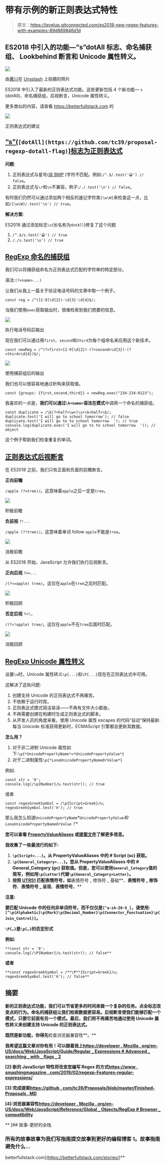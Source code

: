 # 带有示例的新正则表达式特性

> 原文：<https://levelup.gitconnected.com/es2018-new-regex-features-with-examples-89d889846d1d>

## ES2018 中引入的功能—“s”**dotAll 标志**、**命名捕获组**、 **Lookbehind 断言**和 **Unicode 属性转义**。

![](img/2960cc64d4743de607eee7ea25234ca9.png)

由[黄川](https://unsplash.com/@transonhoang?utm_source=unsplash&utm_medium=referral&utm_content=creditCopyText)在 [Unsplash](https://unsplash.com/@transonhoang?utm_source=unsplash&utm_medium=referral&utm_content=creditCopyText) 上拍摄的照片

ES2018 中引入了最新的正则表达式功能。这些更新包括 4 个新功能— `s` (dotAll)，命名捕获组，后视断言，Unicode 属性转义。

更多类似的内容，请查看 https://betterfullstack.com 的

![](img/f5f3b09f3bc0792aec8ddf376661deaf.png)

正则表达式的建议

## [“s”(](https://github.com/tc39/proposal-regexp-dotall-flag)`[dotAll](https://github.com/tc39/proposal-regexp-dotall-flag)`[)标志为正则表达式](https://github.com/tc39/proposal-regexp-dotall-flag)

**问题**:

1.  正则表达式与星号([非 BMP](https://en.wikipedia.org/wiki/Plane_(Unicode)) )字符不匹配。例如:`/^.$/.test('😀') // false`。
2.  正则表达式与`\r`和`\n`不兼容。例子:`/./.test('\n') // false`。

有时我们仍然可以通过添加两个相反的速记字符类`[\w\W]`来检查这一点，比如`/[\w\W]/.test('\n') // true`。

**解决方案**:

ES2018 通过添加标志`\s`(长名称为`dotAll`)修复了这个问题

1.  `/^.$/s.test('😀') // true`
2.  `/./s.test('\n') // true`

## [RegExp 命名的捕获组](https://github.com/tc39/proposal-regexp-named-groups)

我们可以将捕获组命名为正则表达式匹配的字符串的特定部分。

语法:`(?<name>...)`

让我们从我上一篇关于验证电话号码的文章中取一个例子。

```
const reg = /^([2-9]\d{2})-\d{3}-\d{4}$/;
```

当我们使用`exec`获取输出时，很难检索到我们想要的信息。

![](img/13c0766af19dce3dff28c7991e536443.png)

执行电话号码后输出

现在我们可以通过用`first`、`second`和`third`为每个组命名来应用这个新技术。

```
const newReg = /^(?<first>[2-9]\d{2})-(?<second>\d{3})-(?<third>\d{4})$/;
```

![](img/f0199d8659529175436762a7ca412fc5.png)

使用捕获组后的输出

我们也可以很容易地通过析构来获取值。

```
const {groups: {first,second,third}} = newReg.exec("234-234-0123");
```

我喜欢的一点是，**我们可以通过`\k<name>`语法在模式**中调用一个命名的捕获组。

```
const duplicate = /\b(?<half>\w+)\s+\k<half>\b/;
duplicate.test('I will go to school tomorrow'); // false
duplicate.test('I will go to to school tomorrow  '); // true
console.log(duplicate.exec('I will go to to school tomorrow  ')); // object
```

这个例子帮助我们检查重复的单词。

## [正则表达式后视断言](https://github.com/tc39/proposal-regexp-lookbehind)

在 ES2018 之前，我们只有正面和负面的前瞻断言。

**正向前瞻**

`/apple (?=tree)/`。这意味着`apple`之后一定是`tree`。

![](img/f393f7e817420a3ffddaf932ec73f8f3.png)

积极前瞻

**负前视** `?!...`

`/apple (?!tree)/`。这意味着单词 follow `apple`不能是`tree`。

![](img/bbbf6f9f26bbb2089adf00e35a0731c8.png)

消极前瞻

从 ES2018 开始，JavaScript 允许我们执行后视断言。

**正向后视** `?<=...`

`/(?<=apple) tree/`。这仅在`apple`在`tree`之后时匹配。

![](img/c8bf6e7534c3949f7dee8033c7d1922b.png)

积极回顾

**否定后视** `?<!…`

`/(?<!apple) tree/`。这仅在`apple`不在`tree`后面时匹配。

![](img/05c1c225d8ba1e1485e5a280e8242f11.png)

消极回顾

## [RegExp Unicode 属性转义](https://github.com/tc39/proposal-regexp-unicode-property-escapes)

设置`\u`时，Unicode 属性转义`\p{...}`和`\P{...}`现在在正则表达式中可用。

这解决了这些问题:

1.  创建支持 Unicode 的正则表达式不再痛苦。
2.  不依赖于运行时库。
3.  正则表达式模式简洁易读——不再有文件大小膨胀。
4.  不再需要创建在构建时生成正则表达式的脚本。
5.  从开发人员的角度来看，使用 Unicode 属性 escapes 的代码“自动”保持最新:每当 Unicode 标准获得更新时，ECMAScript 引擎都会更新其数据。

**怎么用？**

1.  对于非二进制 Unicode 属性如下:`\p{*UnicodePropertyName*=*UnicodePropertyValue*}`
2.  对于二进制属性`\p{*LoneUnicodePropertyNameOrValue*}`

例如:

```
const str = '𝟠';
console.log(/\p{Number}/u.test(str)); // true
```

或者

```
const regexGreekSymbol = /\p{Script=Greek}/u;
regexGreekSymbol.test('π'); // true
```

那么我怎么知道`UnicodePropertyName`*`UnicodePropertyValue`*和`LoneUnicodePropertyNameOrValue`？**

**您可以查看 [PropertyValueAliases](http://unicode.org/Public/UNIDATA/PropertyValueAliases.txt) 或[提案文件](https://tc39.es/proposal-regexp-unicode-property-escapes/#sec-runtime-semantics-unicodematchproperty-p)了解更多信息。**

**我收集了一些最流行的如下:**

1.  **`\p{Script=...}`。从 PropertyValueAliases 中的 **# Script (sc)** 获取。**
2.  **`\p{General_Category=...}`。您从 PropertyValueAliases 中的 **# General_Category (gc)** 获取值。但是，您可以使用`General_Category`值的简写，例如用`\p{Letter}`代替`\p{General_Category=Letter}`。**
3.  **按照 [UTR51](http://unicode.org/reports/tr51/) 匹配表情符号，如**表情符号 _ 修饰符 _ 基础**、**表情符号 _ 修饰符**、**表情符号 _ 呈现**、**表情符号**。**

**注意:**

**要匹配 Unicode 中的任何非单词符号，而不仅仅是`[^a-zA-Z0-9_]`，请使用:`[^\p{Alphabetic}\p{Mark}\p{Decimal_Number}\p{Connector_Punctuation}\p{Join_Control}]`。**

**`\P{…}`是`\p{…}`的否定形式**

**例如:**

```
**const str = '𝟠';
console.log(/\P{Number}/u.test(str)); // false**
```

**或者**

```
**const regexGreekSymbol = /**\P**{Script=Greek}/u;
regexGreekSymbol.test('π'); // false**
```

## **摘要**

**新的正则表达式功能，我们可以节省更多的时间来做一个复杂的任务。**点全标志**改变点的行为。**命名的捕获组**让我们检索数据更容易。**后视断言**使我们能够匹配一个模式，只要它前面有另一个模式。最后，我们将不再痛苦地通过使用 **Unicode 属性转义**来创建支持 Unicode 的正则表达式。**

**既然是新功能，你得先**检查浏览器兼容性**。**

**我希望这篇文章对你有用！可以跟着我上[https://developer . Mozilla . org/en-US/docs/Web/JavaScript/Guide/Regular _ Expressions # Advanced _ searching _ with _ flags _ 2](https://medium.com/@transonhoang#Advanced_searching_with_flags_2)**

**[2]:新的 JavaScript 特性将改变您编写 Regex 的方式[https://www . smashingmagazine . com/2019/02/regexp-Features-regular-expressions/](https://www.smashingmagazine.com/2019/02/regexp-features-regular-expressions/)**

**[3]:完成提案[https://github . com/tc39/Proposals/blob/master/Finished-Proposals . MD](https://github.com/tc39/proposals/blob/master/finished-proposals.md)**

**[4]:浏览器兼容性[https://developer . Mozilla . org/en-US/docs/Web/JavaScript/Reference/Global _ Objects/RegExp # Browser _ compatibility](https://developer.mozilla.org/en-US/docs/Web/JavaScript/Reference/Global_Objects/RegExp#Browser_compatibility)**

**[](https://betterfullstack.com/stories/) [## 故事-更好的全栈

### 所有的故事故事为我们写指南提交故事到更好的编程博客 1。故事指南避免什么…

betterfullstack.com](https://betterfullstack.com/stories/)**